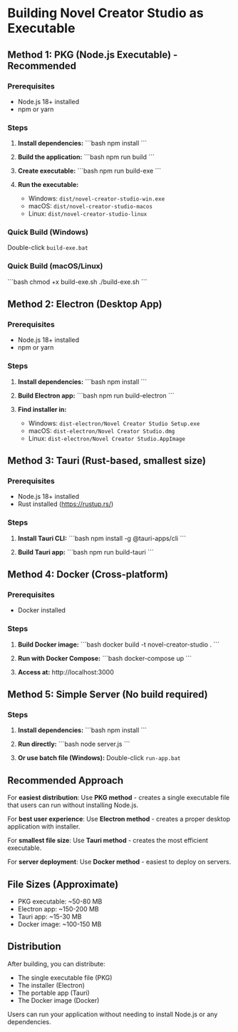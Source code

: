 # Building Novel Creator Studio as Executable

## Method 1: PKG (Node.js Executable) - Recommended

### Prerequisites
- Node.js 18+ installed
- npm or yarn

### Steps
1. **Install dependencies:**
   \`\`\`bash
   npm install
   \`\`\`

2. **Build the application:**
   \`\`\`bash
   npm run build
   \`\`\`

3. **Create executable:**
   \`\`\`bash
   npm run build-exe
   \`\`\`

4. **Run the executable:**
   - Windows: `dist/novel-creator-studio-win.exe`
   - macOS: `dist/novel-creator-studio-macos`
   - Linux: `dist/novel-creator-studio-linux`

### Quick Build (Windows)
Double-click `build-exe.bat`

### Quick Build (macOS/Linux)
\`\`\`bash
chmod +x build-exe.sh
./build-exe.sh
\`\`\`

## Method 2: Electron (Desktop App)

### Prerequisites
- Node.js 18+ installed
- npm or yarn

### Steps
1. **Install dependencies:**
   \`\`\`bash
   npm install
   \`\`\`

2. **Build Electron app:**
   \`\`\`bash
   npm run build-electron
   \`\`\`

3. **Find installer in:**
   - Windows: `dist-electron/Novel Creator Studio Setup.exe`
   - macOS: `dist-electron/Novel Creator Studio.dmg`
   - Linux: `dist-electron/Novel Creator Studio.AppImage`

## Method 3: Tauri (Rust-based, smallest size)

### Prerequisites
- Node.js 18+ installed
- Rust installed (https://rustup.rs/)

### Steps
1. **Install Tauri CLI:**
   \`\`\`bash
   npm install -g @tauri-apps/cli
   \`\`\`

2. **Build Tauri app:**
   \`\`\`bash
   npm run build-tauri
   \`\`\`

## Method 4: Docker (Cross-platform)

### Prerequisites
- Docker installed

### Steps
1. **Build Docker image:**
   \`\`\`bash
   docker build -t novel-creator-studio .
   \`\`\`

2. **Run with Docker Compose:**
   \`\`\`bash
   docker-compose up
   \`\`\`

3. **Access at:** http://localhost:3000

## Method 5: Simple Server (No build required)

### Steps
1. **Install dependencies:**
   \`\`\`bash
   npm install
   \`\`\`

2. **Run directly:**
   \`\`\`bash
   node server.js
   \`\`\`

3. **Or use batch file (Windows):**
   Double-click `run-app.bat`

## Recommended Approach

For **easiest distribution**: Use **PKG method** - creates a single executable file that users can run without installing Node.js.

For **best user experience**: Use **Electron method** - creates a proper desktop application with installer.

For **smallest file size**: Use **Tauri method** - creates the most efficient executable.

For **server deployment**: Use **Docker method** - easiest to deploy on servers.

## File Sizes (Approximate)
- PKG executable: ~50-80 MB
- Electron app: ~150-200 MB
- Tauri app: ~15-30 MB
- Docker image: ~100-150 MB

## Distribution
After building, you can distribute:
- The single executable file (PKG)
- The installer (Electron)
- The portable app (Tauri)
- The Docker image (Docker)

Users can run your application without needing to install Node.js or any dependencies.
